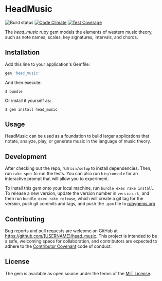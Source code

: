 # HeadMusic

![Build status](https://circleci.com/gh/roberthead/head_music.svg?style=shield&circle-token=8b39a6f5e809e9baa321e0f13aa06c70c6511794)
[![Code Climate](https://codeclimate.com/github/roberthead/head_music/badges/gpa.svg)](https://codeclimate.com/github/roberthead/head_music)
[![Test Coverage](https://codeclimate.com/github/roberthead/head_music/badges/coverage.svg)](https://codeclimate.com/github/roberthead/head_music/coverage)

The *head_music* ruby gem models the elements of western music theory, such as note names, scales, key signatures, intervals, and chords.

## Installation

Add this line to your application's Gemfile:

```ruby
gem 'head_music'
```

And then execute:

    $ bundle

Or install it yourself as:

    $ gem install head_music

## Usage

HeadMusic can be used as a foundation to build larger applications that notate, analyze, play, or generate music in the language of music theory.

## Development

After checking out the repo, run `bin/setup` to install dependencies. Then, run `rake spec` to run the tests. You can also run `bin/console` for an interactive prompt that will allow you to experiment.

To install this gem onto your local machine, run `bundle exec rake install`. To release a new version, update the version number in `version.rb`, and then run `bundle exec rake release`, which will create a git tag for the version, push git commits and tags, and push the `.gem` file to [rubygems.org](https://rubygems.org).

## Contributing

Bug reports and pull requests are welcome on GitHub at https://github.com/[USERNAME]/head_music. This project is intended to be a safe, welcoming space for collaboration, and contributors are expected to adhere to the [Contributor Covenant](http://contributor-covenant.org) code of conduct.


## License

The gem is available as open source under the terms of the [MIT License](http://opensource.org/licenses/MIT).
